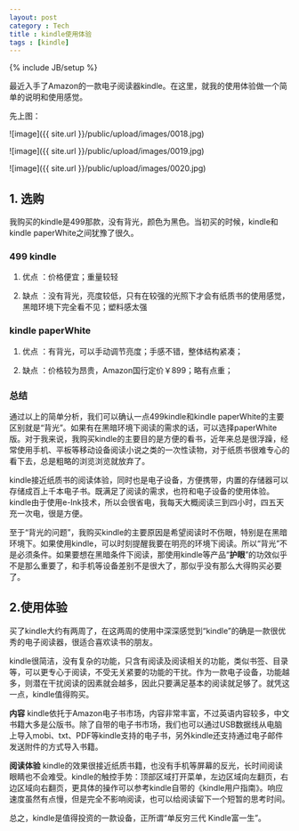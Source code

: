 ```yaml
---
layout: post
category : Tech
title : kindle使用体验
tags : [kindle]
---
```

{% include JB/setup %}

最近入手了Amazon的一款电子阅读器kindle。在这里，就我的使用体验做一个简单的说明和使用感觉。

先上图：

![image]({{ site.url }}/public/upload/images/0018.jpg)

![image]({{ site.url }}/public/upload/images/0019.jpg)

![image]({{ site.url }}/public/upload/images/0020.jpg)

## 1. 选购

我购买的kindle是499那款，没有背光，颜色为黑色。当初买的时候，kindle和kindle paperWhite之间犹豫了很久。

### 499 kindle

  1. 优点 ：价格便宜；重量较轻

  2. 缺点 ：没有背光，亮度较低，只有在较强的光照下才会有纸质书的使用感觉，黑暗环境下完全看不见；塑料感太强

### kindle paperWhite

  1. 优点 ：有背光，可以手动调节亮度；手感不错，整体结构紧凑；

  2. 缺点 ：价格较为昂贵，Amazon国行定价￥899；略有点重；


### 总结

通过以上的简单分析，我们可以确认一点499kindle和kindle paperWhite的主要区别就是“背光”。如果有在黑暗环境下阅读的需求的话，可以选择paperWhite版。对于我来说，我购买kindle的主要目的是方便的看书，近年来总是很浮躁，经常使用手机、平板等移动设备阅读小说之类的一次性读物，对于纸质书很难专心的看下去，总是粗略的浏览浏览就放弃了。


kindle接近纸质书的阅读体验，同时也是电子设备，方便携带，内置的存储器可以存储成百上千本电子书。既满足了阅读的需求，也符和电子设备的使用体验。kindle由于使用e-Ink技术，所以会很省电，我每天大概阅读三到四小时，四五天充一次电，很是方便。


至于“背光的问题”，我购买kindle的主要原因是希望阅读时不伤眼，特别是在黑暗环境下。如果使用kindle，可以时刻提醒我要在明亮的环境下阅读。所以“背光”不是必须条件。如果要想在黑暗条件下阅读，那使用kindle等产品“**护眼**”的功效似乎不是那么重要了，和手机等设备差别不是很大了，那似乎没有那么大得购买必要了。

## 2.使用体验


买了kindle大约有两周了，在这两周的使用中深深感觉到“kindle”的确是一款很优秀的电子阅读器，很适合喜欢读书的朋友。


kindle很简洁，没有复杂的功能，只含有阅读及阅读相关的功能，类似书签、目录等，可以更专心于阅读，不受无关紧要的功能的干扰。作为一款电子设备，功能越多，则潜在干扰阅读的因素就会越多，因此只要满足基本的阅读就足够了。就凭这一点，kindle值得购买。


**内容** kindle依托于Amazon电子书市场，内容非常丰富，不过英语内容较多，中文书籍大多是公版书。除了自带的电子书市场，我们也可以通过USB数据线从电脑上导入mobi、txt、PDF等kindle支持的电子书，另外kindle还支持通过电子邮件发送附件的方式导入书籍。


**阅读体验** kindle的效果很接近纸质书籍，也没有手机等屏幕的反光，长时间阅读眼睛也不会难受。kindle的触控手势：顶部区域打开菜单，左边区域向左翻页，右边区域向右翻页，更具体的操作可以参考kindle自带的《kindle用户指南》。响应速度虽然有点慢，但是完全不影响阅读，也可以给阅读留下一个短暂的思考时间。



总之，kindle是值得投资的一款设备，正所谓“单反穷三代 Kindle富一生”。
